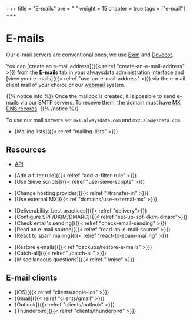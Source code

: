 +++
title = "E-mails"
pre = "<i class='fas fa-fw fa-paper-plane'></i> "
weight = 15
chapter = true
tags = ["e-mail"]
+++

# E-mails

Our e-mail servers are conventional ones, we use [Exim](https://www.exim.org/) and [Dovecot](https://www.dovecot.org/).

You can [create an e-mail address]({{< relref "create-an-e-mail-address" >}}) from the **E-mails** tab in your alwaysdata administration interface and [view your e-mails]({{< relref "use-an-e-mail-address" >}}) via the e-mail client mail of your choice or our [webmail](https://webmail.alwaysdata.com) system.

{{% notice info %}}
Once the mailbox is created, it is possible to send e-mails via our SMTP servers. To receive them, the domain must have [MX DNS records](https://en.wikipedia.org/wiki/MX_record).
{{% /notice %}}

To use our mail servers set `mx1.alwaysdata.com` and `mx2.alwaysdata.com`.

* [Mailing lists]({{< relref "mailing-lists" >}})

## Resources

- [API](https://api.alwaysdata.com/v1/mailbox/doc/)
* [Add a filter rule]({{< relref "add-a-filter-rule" >}})
* [Use Sieve scripts]({{< relref "use-sieve-scripts" >}})
- [Change hosting provider]({{< relref "./transfer-in" >}})
- [Use external MX]({{< ref "domains/use-external-mx" >}})
* [Deliverability: best practices]({{< relref "delivery">}})
* [Configure SPF/DKIM/DMARC]({{< relref "set-up-spf-dkim-dmarc">}})
* [Check email's sending]({{< relref "check-email-sending" >}})
* [Read an e-mail source]({{< relref "read-an-e-mail-source" >}})
* [React to spam mailing]({{< relref "react-to-spam-mailing" >}})
- [Restore e-mails]({{< ref "backups/restore-e-mails" >}})
- [Catch-all]({{< relref "./catch-all" >}})
- [Miscellaneous questions]({{< relref "./misc" >}})

## E-mail clients

- [iOS]({{< relref "clients/apple-ios" >}})
- [Gmail]({{< relref "clients/gmail" >}})
- [Outlook]({{< relref "clients/outlook" >}})
- [Thunderbird]({{< relref "clients/thunderbird" >}})
